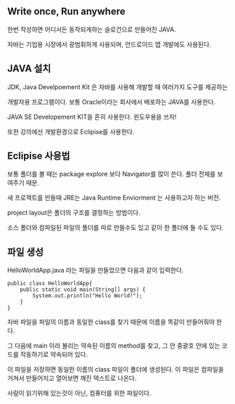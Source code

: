 ## Write once, Run anywhere

한번 작성하면 어디서든 동작되게하는 슬로건으로 만들어진 JAVA.

자바는 기업용 시장에서 광범휘하게 사용되며, 안드로이드 앱 개발에도 사용된다.

## JAVA 설치

JDK, Java Develpoement Kit 은 자바를 사용해 개발할 때 여러가지 도구를 제공하는

개발자용 프로그램이다. 보통 Oracle이라는 회사에서 배포하는 JAVA를 사용한다.

JAVA SE Developement KIT을 흔히 사용한다. 윈도우용을 쓰자!

또한 강의에선 개발환경으로 Eclipise를 사용한다.

## Eclipise 사용법

보통 폴더를 볼 때는 package explore 보다 Navigator를 많이 쓴다. 폴더 전체를 보여주기 때문.

새 프로젝트를 만들때 JRE는 Java Runtime Enviorment 는 사용하고자 하는 버전.

project layout은 폴더의 구조를 결정하는 방법이다.

소스 폴더와 컴파일된 파일의 폴더를 따로 만들수도 있고 같이 한 폴더에 둘 수도 있다.

## 파일 생성

HelloWorldApp.java 라는 파일을 만들었으면 다음과 같이 입력한다.

```
public class HelloWorldApp{
    public static void main(String[] args) {
        System.out.println("Hello World!");
	}
}
```

자바 파일을 파일의 이름과 동일한 class를 찾기 때문에 이름을 똑같이 만들어줘야 한다.

그 다음에 main 이라 불리는 약속된 이름의 method를 찾고, 그 안 중괄호 안에 있는 코드를 작동하기로 약속되어 있다.

이 파일을 저장하면 동일한 이름의 class 파일이 폴더에 생성된다. 이 파일은 컴파일을 거쳐서 만들어지고 열어보면 깨진 텍스트로 나온다.

사람이 읽기위해 있는것이 아닌, 컴퓨터를 위한 파일이다.
